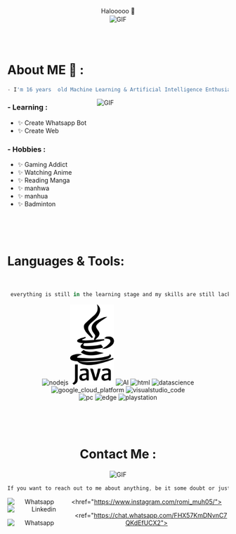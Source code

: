 
<div align="center">
Halooooo 👋
</div>

<div align="center">
<img hight="250" width="500" alt="GIF" align="center" src="https://2.bp.blogspot.com/--42C5IpYVcw/VzrdZCSOdOI/AAAAAAAAAsU/yEfBZl7v0NonSdn-oQPmwU1D3EhjOw0aQCLcB/s1600/Himouto-Umaru-chan-animated-gif-%25E5%25B9%25B2%25E7%2589%25A9%25E5%25A6%25B9%25EF%25BC%2581%25E3%2581%2586%25E3%2581%25BE%25E3%2582%258B%25E3%2581%25A1%25E3%2582%2583%25E3%2582%2593-18.gif">
</div>

</br>
</br>
</br>


# About ME 💬 :

```js 
- I'm 16 years  old Machine Learning & Artificial Intelligence Enthusiast from Indonesia.
```

<img hight="500" width="300" alt="GIF" align="right" src="https://media2.giphy.com/media/yAbUh7yrMK9YA/giphy.gif">

### - Learning :
- ✨ Create Whatsapp Bot
- ✨ Create Web

### - Hobbies : 
- ✨ Gaming Addict
- ✨ Watching Anime
- ✨ Reading Manga
- ✨ manhwa
- ✨ manhua
- ✨ Badminton

</br>
</br>
</br>



# Languages & Tools:
</br>

<p align="center">

```js
 everything is still in the learning stage and my skills are still lacking
 ```
 <div align="center">
<img src="https://cdn.icon-icons.com/icons2/2530/PNG/512/nodejs_button_icon_151951.png" alt="nodejs" width="120" hight="50">
<img src="https://github.com/Xx-Ashutosh-xX/Xx-Ashutosh-xX/blob/master/assets/icons/java.png" alt="java"  width="100" hight="50">
<img src="https://github.com/Xx-Ashutosh-xX/Xx-Ashutosh-xX/blob/master/assets/icons/ai.png" alt="AI" width="90" hight="50">
<img src="https://cdn.icon-icons.com/icons2/2530/PNG/512/html_button_icon_151929.png" alt="html" width="100" hight="50">
<img src="https://github.com/Xx-Ashutosh-xX/Xx-Ashutosh-xX/blob/master/assets/icons/datascience.png" alt="datascience" width="180" hight="50">
</br>
<img src="https://github.com/Xx-Ashutosh-xX/Xx-Ashutosh-xX/blob/master/assets/icons/google_cloud_platform.png" alt="google_cloud_platform" width="270" hight="50">
<img src="https://github.com/Xx-Ashutosh-xX/Xx-Ashutosh-xX/blob/master/assets/icons/visualstudio_code.png" alt="visualstudio_code" width="240" hight="50">
</br>
<img src="https://github.com/Xx-Ashutosh-xX/Xx-Ashutosh-xX/blob/master/assets/icons/pc.png" alt="pc" width="100" hight="50">
<img src="https://github.com/Xx-Ashutosh-xX/Xx-Ashutosh-xX/blob/master/assets/icons/edge.png" alt="edge" width="100" hight="50">
<img src="https://github.com/Xx-Ashutosh-xX/Xx-Ashutosh-xX/blob/master/assets/icons/playstation@3x.png" alt="playstation" width="150" hight="50">
</p>
</br>
</br>
</br>



# Contact Me :

<img hight="500" width="300" alt="GIF" align="center" src="https://dl.kaskus.id/i.gyazo.com/0a621eb32bae998c60f17370c3061e8f.gif">

```js
If you want to reach out to me about anything, be it some doubt or just to hangout and talk or want to game together just ping me 😉.
```
<div align="center">
<href="https//wa.me/6289638023602">
 <img align="left" alt="Whatsapp" width="130" hight="100" src="https://cdn.icon-icons.com/icons2/2530/PNG/512/whatsapp_button_icon_151832.png" />
 
<href="https://www.instagram.com/romi_muh05/">
  <img align="left" alt="Linkedin" width="150" hight="100" src="https://cdn.icon-icons.com/icons2/2530/PNG/512/instagram_button_icon_151849.png" />

<ref="https://chat.whatsapp.com/FHX57KmDNvnC7QKdEfUCX2">
 <img align="left" alt="Whatsapp" width="130" hight="100" src="https://cdn.icon-icons.com/icons2/2530/PNG/512/whatsapp_button_icon_151832.png" />

